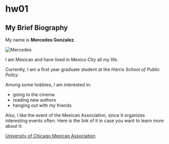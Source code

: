 # hw01

## My Brief Biography

My name is **Mercedes Gonzalez**.

![Mercedes](/desktop/me.png)

I am Mexican and have lived in Mexico City all my life.

Currently, I am a first year graduate student at the *Harris School of Public Policy*.

Among some hobbies, I am interested in:

* going to the cinema
* reading new authors
* hanging out with my friends

Also, I like the event of the Mexican Association, since it organizes interesting events often. Here is the link of it in case you want to learn more about it:

[University of Chicago Mexican Association](https://www.facebook.com/MexicansAtUChicago/)